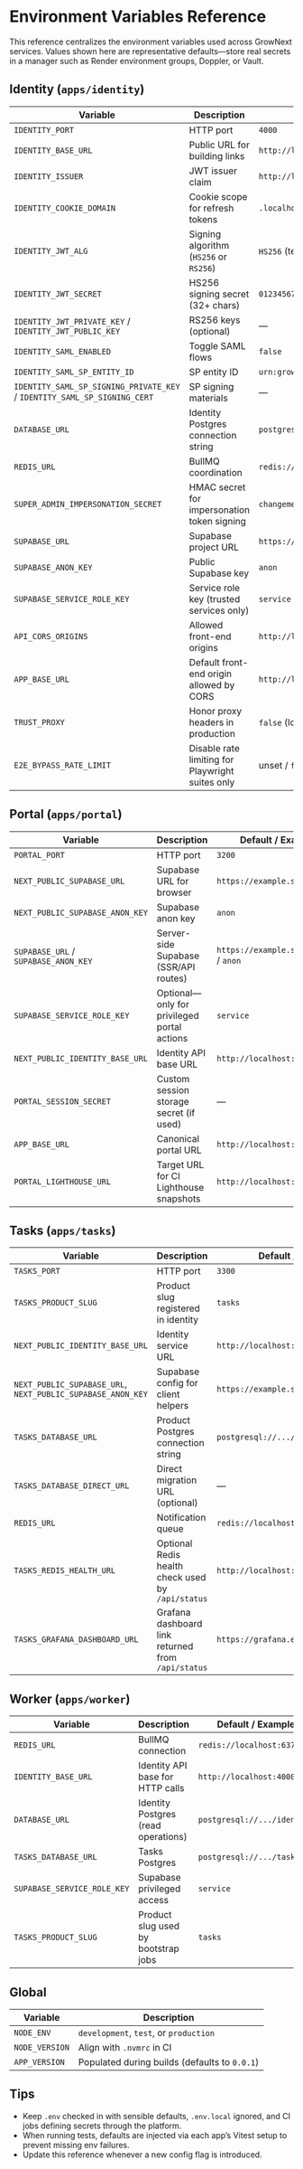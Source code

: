 # Environment Variables Reference

This reference centralizes the environment variables used across GrowNext services. Values shown here are representative defaults—store real secrets in a manager such as Render environment groups, Doppler, or Vault.

## Identity (`apps/identity`)

| Variable | Description | Default / Example |
| --- | --- | --- |
| `IDENTITY_PORT` | HTTP port | `4000` |
| `IDENTITY_BASE_URL` | Public URL for building links | `http://localhost:4000` |
| `IDENTITY_ISSUER` | JWT issuer claim | `http://localhost:4000` |
| `IDENTITY_COOKIE_DOMAIN` | Cookie scope for refresh tokens | `.localhost` |
| `IDENTITY_JWT_ALG` | Signing algorithm (`HS256` or `RS256`) | `HS256` (tests) |
| `IDENTITY_JWT_SECRET` | HS256 signing secret (32+ chars) | `0123456789abcdef0123456789abcdef` |
| `IDENTITY_JWT_PRIVATE_KEY` / `IDENTITY_JWT_PUBLIC_KEY` | RS256 keys (optional) | — |
| `IDENTITY_SAML_ENABLED` | Toggle SAML flows | `false` |
| `IDENTITY_SAML_SP_ENTITY_ID` | SP entity ID | `urn:grownext:identity` |
| `IDENTITY_SAML_SP_SIGNING_PRIVATE_KEY` / `IDENTITY_SAML_SP_SIGNING_CERT` | SP signing materials | — |
| `DATABASE_URL` | Identity Postgres connection string | `postgresql://.../identity` |
| `REDIS_URL` | BullMQ coordination | `redis://localhost:6379` |
| `SUPER_ADMIN_IMPERSONATION_SECRET` | HMAC secret for impersonation token signing | `changeme-super-admin-secret` |
| `SUPABASE_URL` | Supabase project URL | `https://example.supabase.co` |
| `SUPABASE_ANON_KEY` | Public Supabase key | `anon` |
| `SUPABASE_SERVICE_ROLE_KEY` | Service role key (trusted services only) | `service` |
| `API_CORS_ORIGINS` | Allowed front-end origins | `http://localhost:3200,http://localhost:3300` |
| `APP_BASE_URL` | Default front-end origin allowed by CORS | `http://localhost:3200` |
| `TRUST_PROXY` | Honor proxy headers in production | `false` (local) |
| `E2E_BYPASS_RATE_LIMIT` | Disable rate limiting for Playwright suites only | unset / `false` |

## Portal (`apps/portal`)

| Variable | Description | Default / Example |
| --- | --- | --- |
| `PORTAL_PORT` | HTTP port | `3200` |
| `NEXT_PUBLIC_SUPABASE_URL` | Supabase URL for browser | `https://example.supabase.co` |
| `NEXT_PUBLIC_SUPABASE_ANON_KEY` | Supabase anon key | `anon` |
| `SUPABASE_URL` / `SUPABASE_ANON_KEY` | Server-side Supabase (SSR/API routes) | `https://example.supabase.co` / `anon` |
| `SUPABASE_SERVICE_ROLE_KEY` | Optional—only for privileged portal actions | `service` |
| `NEXT_PUBLIC_IDENTITY_BASE_URL` | Identity API base URL | `http://localhost:4000` |
| `PORTAL_SESSION_SECRET` | Custom session storage secret (if used) | — |
| `APP_BASE_URL` | Canonical portal URL | `http://localhost:3200` |
| `PORTAL_LIGHTHOUSE_URL` | Target URL for CI Lighthouse snapshots | `http://localhost:3200` |

## Tasks (`apps/tasks`)

| Variable | Description | Default / Example |
| --- | --- | --- |
| `TASKS_PORT` | HTTP port | `3300` |
| `TASKS_PRODUCT_SLUG` | Product slug registered in identity | `tasks` |
| `NEXT_PUBLIC_IDENTITY_BASE_URL` | Identity service URL | `http://localhost:4000` |
| `NEXT_PUBLIC_SUPABASE_URL`, `NEXT_PUBLIC_SUPABASE_ANON_KEY` | Supabase config for client helpers | `https://example.supabase.co`, `anon` |
| `TASKS_DATABASE_URL` | Product Postgres connection string | `postgresql://.../tasks` |
| `TASKS_DATABASE_DIRECT_URL` | Direct migration URL (optional) | — |
| `REDIS_URL` | Notification queue | `redis://localhost:6379` |
| `TASKS_REDIS_HEALTH_URL` | Optional Redis health check used by `/api/status` | `http://localhost:6380/healthz` |
| `TASKS_GRAFANA_DASHBOARD_URL` | Grafana dashboard link returned from `/api/status` | `https://grafana.example.com/d/tasks` |

## Worker (`apps/worker`)

| Variable | Description | Default / Example |
| --- | --- | --- |
| `REDIS_URL` | BullMQ connection | `redis://localhost:6379` |
| `IDENTITY_BASE_URL` | Identity API base for HTTP calls | `http://localhost:4000` |
| `DATABASE_URL` | Identity Postgres (read operations) | `postgresql://.../identity` |
| `TASKS_DATABASE_URL` | Tasks Postgres | `postgresql://.../tasks` |
| `SUPABASE_SERVICE_ROLE_KEY` | Supabase privileged access | `service` |
| `TASKS_PRODUCT_SLUG` | Product slug used by bootstrap jobs | `tasks` |

## Global

| Variable | Description |
| --- | --- |
| `NODE_ENV` | `development`, `test`, or `production` |
| `NODE_VERSION` | Align with `.nvmrc` in CI |
| `APP_VERSION` | Populated during builds (defaults to `0.0.1`) |

## Tips

- Keep `.env` checked in with sensible defaults, `.env.local` ignored, and CI jobs defining secrets through the platform.
- When running tests, defaults are injected via each app’s Vitest setup to prevent missing env failures.
- Update this reference whenever a new config flag is introduced.
